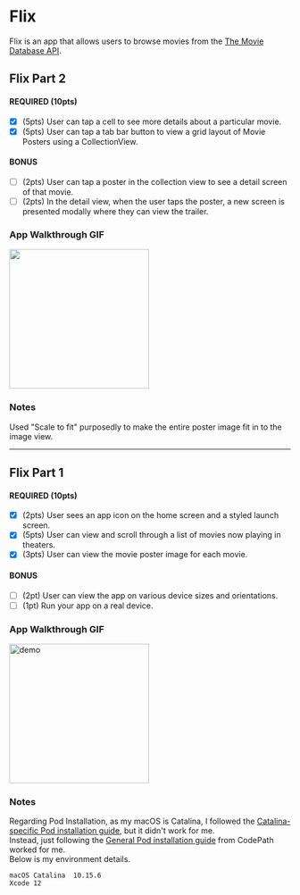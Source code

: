 # Flix

Flix is an app that allows users to browse movies from the [The Movie Database API](http://docs.themoviedb.apiary.io/#).


## Flix Part 2

#### REQUIRED (10pts)
- [x] (5pts) User can tap a cell to see more details about a particular movie.
- [x] (5pts) User can tap a tab bar button to view a grid layout of Movie Posters using a CollectionView.

#### BONUS
- [ ] (2pts) User can tap a poster in the collection view to see a detail screen of that movie.
- [ ] (2pts) In the detail view, when the user taps the poster, a new screen is presented modally where they can view the trailer.

### App Walkthrough GIF

<img src="http://g.recordit.co/PK6fMdHbgA.gif" width=250><br>

### Notes
Used "Scale to fit" purposedly to make the entire poster image fit in to the image view.

---

## Flix Part 1

#### REQUIRED (10pts)
- [x] (2pts) User sees an app icon on the home screen and a styled launch screen.
- [x] (5pts) User can view and scroll through a list of movies now playing in theaters.
- [x] (3pts) User can view the movie poster image for each movie.

#### BONUS
- [ ] (2pt) User can view the app on various device sizes and orientations.
- [ ] (1pt) Run your app on a real device.

### App Walkthrough GIF
<img src=http://g.recordit.co/Xk2PUwY9ly.gif title=demo width=250><br>

### Notes
Regarding Pod Installation, as my macOS is Catalina, I followed the [Catalina-specific Pod installation guide](https://hackmd.io/@anandsaimishra/S1UY3W7HP), but it didn't work for me. <br>
Instead, just following the [General Pod installation guide](https://guides.codepath.org/ios/CocoaPods#installing-cocoapods) from CodePath worked for me. <br>
Below is my environment details.

```
macOS Catalina  10.15.6
Xcode 12
```
